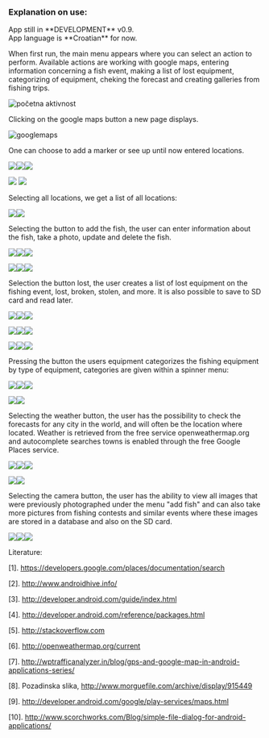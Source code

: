 <h3>Explanation on use:</h3>
 App still in  **DEVELOPMENT** v0.9.<br/>
App language is **Croatian** for now.



When first run, the main menu appears where you can select an action to perform. Available actions are working with google maps, entering information concerning a fish event, making a list of lost equipment, categorizing of equipment, cheking the forecast and creating galleries from fishing trips. 

![početna aktivnost](http://slaven-sakacic.from.hr/screenshots/Screenshot_2014-09-11-14-060.png)

Clicking on the google maps button a new page displays.

![googlemaps](http://slaven-sakacic.from.hr/screenshots/1%20Google%20Maps/Screenshot_2014-09-11-14-07-03.png)

One can choose to add a marker or see up until now entered locations.

![](http://slaven-sakacic.from.hr/screenshots/1%20Google%20Maps/Screenshot_2014-09-11-14-07-33.png)![](http://slaven-sakacic.from.hr/screenshots/1%20Google%20Maps/Screenshot_2014-09-11-14-08-19.png)![](http://slaven-sakacic.from.hr/screenshots/1%20Google%20Maps/Screenshot_2014-09-11-14-09-08.png)

![](http://slaven-sakacic.from.hr/screenshots/1%20Google%20Maps/Screenshot_2014-09-11-14-11-19.png)
![](http://slaven-sakacic.from.hr/screenshots/1%20Google%20Maps/Screenshot_2014-09-11-14-11-40.png)

Selecting all locations, we get a list of all locations:

![](http://slaven-sakacic.from.hr/screenshots/1%20Google%20Maps/Screenshot_2014-09-11-14-15-29.png)![](http://slaven-sakacic.from.hr/screenshots/1%20Google%20Maps/Screenshot_2014-09-11-14-15-33.png)

Selecting the button to add the fish, the user can enter information about the fish, take a photo, update and delete the fish.

![](http://slaven-sakacic.from.hr/screenshots/2%20Dodaj%20Ribu/Screenshot_2014-09-11-14-16-06.png)![](http://slaven-sakacic.from.hr/screenshots/2%20Dodaj%20Ribu/Screenshot_2014-09-11-14-19-26.png)![](http://slaven-sakacic.from.hr/screenshots/2%20Dodaj%20Ribu/Screenshot_2014-09-11-14-19-33.png)

![](http://slaven-sakacic.from.hr/screenshots/2%20Dodaj%20Ribu/Screenshot_2014-09-11-14-24-54.png)![](http://slaven-sakacic.from.hr/screenshots/2%20Dodaj%20Ribu/Screenshot_2014-09-11-14-25-01.png)![](http://slaven-sakacic.from.hr/screenshots/2%20Dodaj%20Ribu/Screenshot_2014-09-11-14-25-32.png)

Selection the button lost, the user creates a list of lost equipment on the fishing event, lost, broken, stolen, and more. It is also possible to save to SD card and read later.

![](http://slaven-sakacic.from.hr/screenshots/3%20Izgubljeno/Screenshot_2014-09-11-14-26-12.png)![](http://slaven-sakacic.from.hr/screenshots/3%20Izgubljeno/Screenshot_2014-09-11-14-26-26.png)![](http://slaven-sakacic.from.hr/screenshots/3%20Izgubljeno/Screenshot_2014-09-11-14-26-31.png)

![](http://slaven-sakacic.from.hr/screenshots/3%20Izgubljeno/Screenshot_2014-09-11-14-26-35.png)![](http://slaven-sakacic.from.hr/screenshots/3%20Izgubljeno/Screenshot_2014-09-11-14-29-07.png)![](http://slaven-sakacic.from.hr/screenshots/3%20Izgubljeno/Screenshot_2014-09-11-14-29-18.png)

![](http://slaven-sakacic.from.hr/screenshots/3%20Izgubljeno/Screenshot_2014-09-11-14-29-26.png)![](http://slaven-sakacic.from.hr/screenshots/3%20Izgubljeno/Screenshot_2014-09-11-14-29-30.png)![](http://slaven-sakacic.from.hr/screenshots/3%20Izgubljeno/Screenshot_2014-09-11-14-29-52.png)

Pressing the button the users equipment categorizes the fishing equipment by type of equipment, categories are given within a spinner menu:

![](http://slaven-sakacic.from.hr/screenshots/4%20Oprema/Screenshot_2014-09-11-14-30-08.png)![](http://slaven-sakacic.from.hr/screenshots/4%20Oprema/Screenshot_2014-09-11-14-30-55.png)![](http://slaven-sakacic.from.hr/screenshots/4%20Oprema/Screenshot_2014-09-11-14-34-50.png)

![](http://slaven-sakacic.from.hr/screenshots/4%20Oprema/Screenshot_2014-09-11-14-35-01.png)![](http://slaven-sakacic.from.hr/screenshots/4%20Oprema/Screenshot_2014-09-11-14-35-16.png)

Selecting the weather button, the user has the possibility to check the forecasts for any city in the world, and will often be the location where located. Weather is retrieved from the free service openweathermap.org and autocomplete searches towns is enabled through the free Google Places service.

![](http://slaven-sakacic.from.hr/screenshots/5%20Weather/Screenshot_2014-09-11-14-35-30.png)![](http://slaven-sakacic.from.hr/screenshots/5%20Weather/Screenshot_2014-09-11-14-36-09.png)![](http://slaven-sakacic.from.hr/screenshots/5%20Weather/Screenshot_2014-09-11-14-36-16.png)

![](http://slaven-sakacic.from.hr/screenshots/5%20Weather/Screenshot_2014-09-11-14-36-20.png)![](http://slaven-sakacic.from.hr/screenshots/5%20Weather/Screenshot_2014-09-11-14-36-39.png)

Selecting the camera button, the user has the ability to view all images that were previously photographed under the menu "add fish" and can also take more pictures from fishing contests and similar events where these images are stored in a database and also on the SD card.

![](http://slaven-sakacic.from.hr/screenshots/Camera/Screenshot_2014-09-11-14-40-01.png)![](http://slaven-sakacic.from.hr/screenshots/Camera/Screenshot_2014-09-11-14-40-57.png)![](http://slaven-sakacic.from.hr/screenshots/Camera/Screenshot_2014-09-11-14-42-01.png)

Literature:

[1].	https://developers.google.com/places/documentation/search

[2].	http://www.androidhive.info/

[3].	http://developer.android.com/guide/index.html

[4].	http://developer.android.com/reference/packages.html

[5].	http://stackoverflow.com

[6].	http://openweathermap.org/current

[7].	http://wptrafficanalyzer.in/blog/gps-and-google-map-in-android-applications-series/

[8].	Pozadinska slika, http://www.morguefile.com/archive/display/915449

[9].	http://developer.android.com/google/play-services/maps.html

[10].	http://www.scorchworks.com/Blog/simple-file-dialog-for-android-applications/


